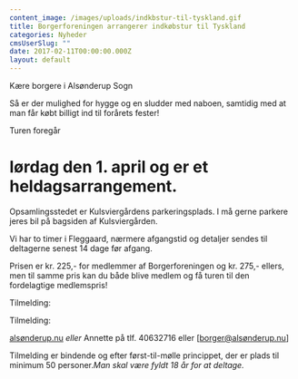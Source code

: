 ```yaml
---
content_image: /images/uploads/indkbstur-til-tyskland.gif
title: Borgerforeningen arrangerer indkøbstur til Tyskland
categories: Nyheder
cmsUserSlug: ""
date: 2017-02-11T00:00:00.000Z
layout: default
---
```


Kære borgere i Alsønderup Sogn

Så er der mulighed for hygge og en sludder med naboen, samtidig
med at man får købt billigt ind til forårets fester!

Turen foregår 

# lørdag den 1. april og er et heldagsarrangement. 

Opsamlingsstedet er Kulsviergårdens parkeringsplads. I må gerne parkere jeres bil på bagsiden af Kulsviergården.

Vi har to timer i Fleggaard, nærmere
afgangstid og detaljer sendes til deltagerne senest 14 dage før afgang.

Prisen er kr. 225,- for medlemmer af Borgerforeningen og kr. 275,- ellers, men til samme pris kan du både blive medlem og få turen til den fordelagtige medlemspris! 

Tilmelding:

 Tilmelding:

 [alsønderup.nu](https//alsønderup.nu) _eller_ Annette på tlf. 40632716 eller [borger@alsønderup.nu]

 Tilmelding er bindende og efter først-til-mølle princippet, der er plads til minimum 50 personer._Man skal være fyldt 18 år for at deltage._


